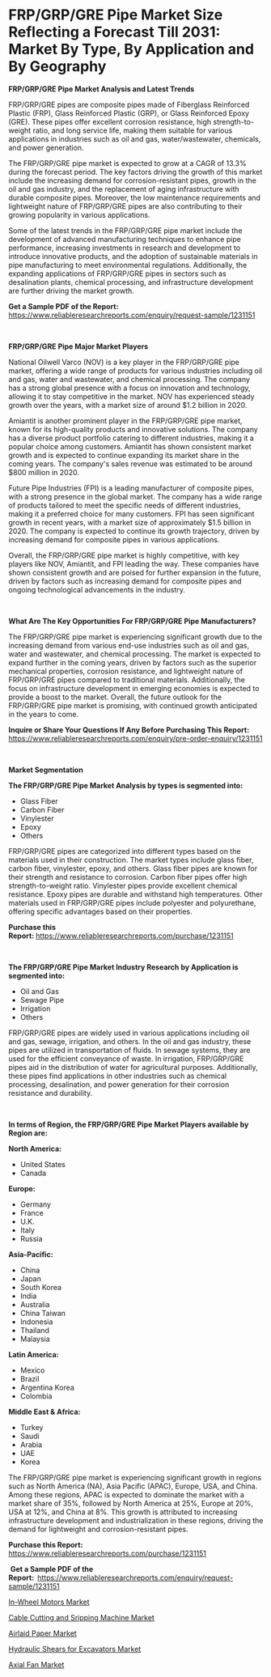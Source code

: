 <p><h1>FRP/GRP/GRE Pipe Market Size Reflecting a Forecast Till 2031: Market By Type, By Application and By Geography</h1></p><p><strong>FRP/GRP/GRE Pipe Market Analysis and Latest Trends</strong></p>
<p><p>FRP/GRP/GRE pipes are composite pipes made of Fiberglass Reinforced Plastic (FRP), Glass Reinforced Plastic (GRP), or Glass Reinforced Epoxy (GRE). These pipes offer excellent corrosion resistance, high strength-to-weight ratio, and long service life, making them suitable for various applications in industries such as oil and gas, water/wastewater, chemicals, and power generation.</p><p>The FRP/GRP/GRE pipe market is expected to grow at a CAGR of 13.3% during the forecast period. The key factors driving the growth of this market include the increasing demand for corrosion-resistant pipes, growth in the oil and gas industry, and the replacement of aging infrastructure with durable composite pipes. Moreover, the low maintenance requirements and lightweight nature of FRP/GRP/GRE pipes are also contributing to their growing popularity in various applications.</p><p>Some of the latest trends in the FRP/GRP/GRE pipe market include the development of advanced manufacturing techniques to enhance pipe performance, increasing investments in research and development to introduce innovative products, and the adoption of sustainable materials in pipe manufacturing to meet environmental regulations. Additionally, the expanding applications of FRP/GRP/GRE pipes in sectors such as desalination plants, chemical processing, and infrastructure development are further driving the market growth.</p></p>
<p><strong>Get a Sample PDF of the Report:&nbsp;</strong> <a href="https://www.reliableresearchreports.com/enquiry/request-sample/1231151">https://www.reliableresearchreports.com/enquiry/request-sample/1231151</a></p>
<p>&nbsp;</p>
<p><strong>FRP/GRP/GRE Pipe Major Market Players</strong></p>
<p><p>National Oilwell Varco (NOV) is a key player in the FRP/GRP/GRE pipe market, offering a wide range of products for various industries including oil and gas, water and wastewater, and chemical processing. The company has a strong global presence with a focus on innovation and technology, allowing it to stay competitive in the market. NOV has experienced steady growth over the years, with a market size of around $1.2 billion in 2020.</p><p>Amiantit is another prominent player in the FRP/GRP/GRE pipe market, known for its high-quality products and innovative solutions. The company has a diverse product portfolio catering to different industries, making it a popular choice among customers. Amiantit has shown consistent market growth and is expected to continue expanding its market share in the coming years. The company's sales revenue was estimated to be around $800 million in 2020.</p><p>Future Pipe Industries (FPI) is a leading manufacturer of composite pipes, with a strong presence in the global market. The company has a wide range of products tailored to meet the specific needs of different industries, making it a preferred choice for many customers. FPI has seen significant growth in recent years, with a market size of approximately $1.5 billion in 2020. The company is expected to continue its growth trajectory, driven by increasing demand for composite pipes in various applications.</p><p>Overall, the FRP/GRP/GRE pipe market is highly competitive, with key players like NOV, Amiantit, and FPI leading the way. These companies have shown consistent growth and are poised for further expansion in the future, driven by factors such as increasing demand for composite pipes and ongoing technological advancements in the industry.</p></p>
<p>&nbsp;</p>
<p><strong>What Are The Key Opportunities For FRP/GRP/GRE Pipe Manufacturers?</strong></p>
<p><p>The FRP/GRP/GRE pipe market is experiencing significant growth due to the increasing demand from various end-use industries such as oil and gas, water and wastewater, and chemical processing. The market is expected to expand further in the coming years, driven by factors such as the superior mechanical properties, corrosion resistance, and lightweight nature of FRP/GRP/GRE pipes compared to traditional materials. Additionally, the focus on infrastructure development in emerging economies is expected to provide a boost to the market. Overall, the future outlook for the FRP/GRP/GRE pipe market is promising, with continued growth anticipated in the years to come.</p></p>
<p><strong>Inquire or Share Your Questions If Any Before Purchasing This Report:</strong> <a href="https://www.reliableresearchreports.com/enquiry/pre-order-enquiry/1231151">https://www.reliableresearchreports.com/enquiry/pre-order-enquiry/1231151</a></p>
<p>&nbsp;</p>
<p><strong>Market Segmentation</strong></p>
<p><strong>The FRP/GRP/GRE Pipe Market Analysis by types is segmented into:</strong></p>
<p><ul><li>Glass Fiber</li><li>Carbon Fiber</li><li>Vinylester</li><li>Epoxy</li><li>Others</li></ul></p>
<p><p>FRP/GRP/GRE pipes are categorized into different types based on the materials used in their construction. The market types include glass fiber, carbon fiber, vinylester, epoxy, and others. Glass fiber pipes are known for their strength and resistance to corrosion. Carbon fiber pipes offer high strength-to-weight ratio. Vinylester pipes provide excellent chemical resistance. Epoxy pipes are durable and withstand high temperatures. Other materials used in FRP/GRP/GRE pipes include polyester and polyurethane, offering specific advantages based on their properties.</p></p>
<p><strong>Purchase this Report:&nbsp;</strong><a href="https://www.reliableresearchreports.com/purchase/1231151">https://www.reliableresearchreports.com/purchase/1231151</a></p>
<p>&nbsp;</p>
<p><strong>The FRP/GRP/GRE Pipe Market Industry Research by Application is segmented into:</strong></p>
<p><ul><li>Oil and Gas</li><li>Sewage Pipe</li><li>Irrigation</li><li>Others</li></ul></p>
<p><p>FRP/GRP/GRE pipes are widely used in various applications including oil and gas, sewage, irrigation, and others. In the oil and gas industry, these pipes are utilized in transportation of fluids. In sewage systems, they are used for the efficient conveyance of waste. In irrigation, FRP/GRP/GRE pipes aid in the distribution of water for agricultural purposes. Additionally, these pipes find applications in other industries such as chemical processing, desalination, and power generation for their corrosion resistance and durability.</p></p>
<p>&nbsp;</p>
<p><strong>In terms of Region, the FRP/GRP/GRE Pipe Market Players available by Region are:</strong></p>
<p>
    <p> <strong> North America: </strong>
        <ul>
            <li>United States</li>
            <li>Canada</li>
        </ul>
        </p> 
    <p> <strong> Europe: </strong>
        <ul>
            <li>Germany</li>
            <li>France</li>
            <li>U.K.</li>
            <li>Italy</li>
            <li>Russia</li>
        </ul>
        </p> 
    <p> <strong> Asia-Pacific: </strong>
        <ul>
            <li>China</li>
            <li>Japan</li>
            <li>South Korea</li>
            <li>India</li>
            <li>Australia</li>
            <li>China Taiwan</li>
            <li>Indonesia</li>
            <li>Thailand</li>
            <li>Malaysia</li>
        </ul>
        </p> 
    <p> <strong> Latin America: </strong>
        <ul>
            <li>Mexico</li>
            <li>Brazil</li>
            <li>Argentina Korea</li>
            <li>Colombia</li>
        </ul>
        </p> 
    <p> <strong> Middle East & Africa: </strong>
        <ul>
            <li>Turkey</li>
            <li>Saudi</li>
            <li>Arabia</li>
            <li>UAE</li>
            <li>Korea</li>
        </ul>
    </p>
    </p>
<p><p>The FRP/GRP/GRE pipe market is experiencing significant growth in regions such as North America (NA), Asia Pacific (APAC), Europe, USA, and China. Among these regions, APAC is expected to dominate the market with a market share of 35%, followed by North America at 25%, Europe at 20%, USA at 12%, and China at 8%. This growth is attributed to increasing infrastructure development and industrialization in these regions, driving the demand for lightweight and corrosion-resistant pipes.</p></p>
<p><strong>Purchase this Report: </strong><a href="https://www.reliableresearchreports.com/purchase/1231151">https://www.reliableresearchreports.com/purchase/1231151</a></p>
<p>&nbsp;<strong>Get a Sample PDF of the Report:&nbsp;&nbsp;</strong><a href="https://www.reliableresearchreports.com/enquiry/request-sample/1231151">https://www.reliableresearchreports.com/enquiry/request-sample/1231151</a></p>
<p><strong></strong></p>
<p><p><a href="https://issuu.com/reportprime-2/docs/in-wheel-motors-market-size-2030.pptx">In-Wheel Motors Market</a></p><p><a href="https://issuu.com/reportprime-2/docs/cable-cutting-and-sripping-machine-market-size-203">Cable Cutting and Sripping Machine Market</a></p><p><a href="https://medium.com/@vanessachurchill767/airlaid-paper-market-analysis-and-sze-forecasted-for-period-from-2024-to-2031-bb1fee5d6af8">Airlaid Paper Market</a></p><p><a href="https://github.com/mahnoor2003/Market-Research-Report-List-3/blob/main/hydraulic-shears-for-excavators-market.md">Hydraulic Shears for Excavators Market</a></p><p><a href="https://medium.com/@vanessachurchill767/axial-fan-market-report-reveals-the-latest-trends-and-growth-opportunities-of-this-market-e0c5664f6842">Axial Fan Market</a></p></p>